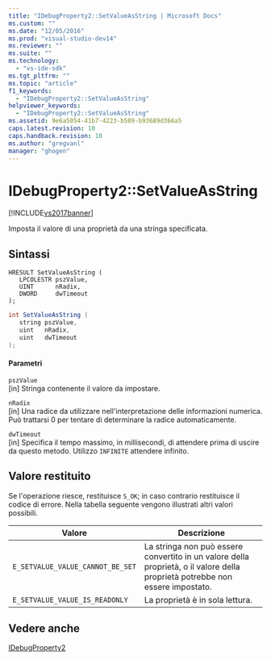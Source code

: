 ```yaml
---
title: "IDebugProperty2::SetValueAsString | Microsoft Docs"
ms.custom: ""
ms.date: "12/05/2016"
ms.prod: "visual-studio-dev14"
ms.reviewer: ""
ms.suite: ""
ms.technology: 
  - "vs-ide-sdk"
ms.tgt_pltfrm: ""
ms.topic: "article"
f1_keywords: 
  - "IDebugProperty2::SetValueAsString"
helpviewer_keywords: 
  - "IDebugProperty2::SetValueAsString"
ms.assetid: 9e6a5054-41b7-4223-b509-b93689d366a5
caps.latest.revision: 10
caps.handback.revision: 10
ms.author: "gregvanl"
manager: "ghogen"
---
```

# IDebugProperty2::SetValueAsString
[!INCLUDE[vs2017banner](../../../code-quality/includes/vs2017banner.md)]

Imposta il valore di una proprietà da una stringa specificata.  
  
## Sintassi  
  
```cpp#  
HRESULT SetValueAsString (   
   LPCOLESTR pszValue,  
   UINT      nRadix,  
   DWORD     dwTimeout  
);  
```  
  
```c#  
int SetValueAsString (   
   string pszValue,  
   uint   nRadix,  
   uint   dwTimeout  
);  
```  
  
#### Parametri  
 `pszValue`  
 \[in\]  Stringa contenente il valore da impostare.  
  
 `nRadix`  
 \[in\]  Una radice da utilizzare nell'interpretazione delle informazioni numerica.  Può trattarsi 0 per tentare di determinare la radice automaticamente.  
  
 `dwTimeout`  
 \[in\]  Specifica il tempo massimo, in millisecondi, di attendere prima di uscire da questo metodo.  Utilizzo `INFINITE` attendere infinito.  
  
## Valore restituito  
 Se l'operazione riesce, restituisce `S_OK`; in caso contrario restituisce il codice di errore.  Nella tabella seguente vengono illustrati altri valori possibili.  
  
|Valore|Descrizione|  
|------------|-----------------|  
|`E_SETVALUE_VALUE_CANNOT_BE_SET`|La stringa non può essere convertito in un valore della proprietà, o il valore della proprietà potrebbe non essere impostato.|  
|`E_SETVALUE_VALUE_IS_READONLY`|La proprietà è in sola lettura.|  
  
## Vedere anche  
 [IDebugProperty2](../../../extensibility/debugger/reference/idebugproperty2.md)